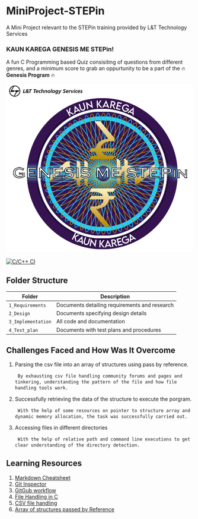 # MiniProject-STEPin
A Mini Project relevant to the STEPin training provided by L&amp;T Technology Services

### KAUN KAREGA GENESIS ME STEPin! 
A fun C Programming based Quiz consisiting of questions from different genres, and a minimum score to grab an oppurtunity to be a part of the :fire: **Genesis                   Program** :fire:


![MiniProject Intro Photo](./1_Requirements/kkgms.png)


[![C/C++ CI](https://github.com/ParyaniSagar/MiniProject-STEPin/actions/workflows/c-cpp.yml/badge.svg)](https://github.com/ParyaniSagar/MiniProject-STEPin/actions/workflows/c-cpp.yml)
 
 
## Folder Structure
Folder             | Description
-------------------| -----------------------------------------
`1_Requirements`   | Documents detailing requirements and research
`2_Design`         | Documents specifying design details
`3_Implementation` | All code and documentation
`4_Test_plan`      | Documents with test plans and procedures




## Challenges Faced and How Was It Overcome

1. Parsing the csv file into an array of structures using pass by reference.
 
        By exhausting csv file handling community forums and pages and tinkering, understanding the pattern of the file and how file handling tools work.
2. Successfully retrieving the data of the structure to execute the porgram.
 
        With the help of some resources on pointer to structure array and dynamic memory allocation, the task was successfully carried out. 
3. Accessing files in different directories
 
        With the help of relative path and command line executions to get clear understanding of the directory detection.

## Learning Resources
1. [Markdown Cheatsheet](https://github.com/adam-p/markdown-here/wiki/Markdown-Cheatsheet)
2. [Git Inspector](https://github.com/ejwa/gitinspector.git)
3. [GitGub workflow](https://docs.github.com/en/actions/learn-github-action)
4. [File Handling in C](https://www.geeksforgeeks.org/basics-file-handling-c/)
5. [CSV file handling](https://www.geeksforgeeks.org/relational-database-from-csv-files-in-c/)
6. [Array of structures passed by Reference](https://github.com/stepin654321/MiniProject_Template/tree/master/Example_Programs/programming_concpets/array_of_structures)
